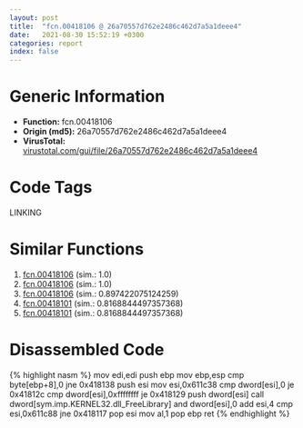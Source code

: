 ```yaml
---
layout: post
title:  "fcn.00418106 @ 26a70557d762e2486c462d7a5a1deee4"
date:   2021-08-30 15:52:19 +0300
categories: report
index: false
---
```


# Generic Information
- **Function:** fcn.00418106
- **Origin (md5):** 26a70557d762e2486c462d7a5a1deee4
- **VirusTotal:** [virustotal.com/gui/file/26a70557d762e2486c462d7a5a1deee4][virustotal_ref]

# Code Tags
<span class="tag" id="LINKING">LINKING</span>


# Similar Functions

1. [fcn.00418106][similar_1_ref] (sim.: 1.0)
2. [fcn.00418106][similar_2_ref] (sim.: 1.0)
3. [fcn.00418106][similar_3_ref] (sim.: 0.897422075124259)
4. [fcn.00418101][similar_4_ref] (sim.: 0.8168844497357368)
5. [fcn.00418101][similar_5_ref] (sim.: 0.8168844497357368)


# Disassembled Code

{% highlight nasm %}
mov edi,edi
push ebp
mov ebp,esp
cmp byte[ebp+8],0
jne 0x418138
push esi
mov esi,0x611c38
cmp dword[esi],0
je 0x41812c
cmp dword[esi],0xffffffff
je 0x418129
push dword[esi]
call dword[sym.imp.KERNEL32.dll_FreeLibrary]
and dword[esi],0
add esi,4
cmp esi,0x611c88
jne 0x418117
pop esi
mov al,1
pop ebp
ret 
{% endhighlight %}


[similar_1_ref]: /report/fcn.00418106@e71d3562ad1716eb3653036c0b2af0b5
[similar_2_ref]: /report/fcn.00418106@1efd54b6a8c6c82ca2f05c2c8a5b387f
[similar_3_ref]: /report/fcn.00418106@33755acdcc496b7cf141bfd1caed6919
[similar_4_ref]: /report/fcn.00418101@f6af23c92f87a6fedb29da0c792d7dc0
[similar_5_ref]: /report/fcn.00418101@4e7c37abf424044823775b5a322a4f56
[virustotal_ref]: https://www.virustotal.com/gui/file/26a70557d762e2486c462d7a5a1deee4